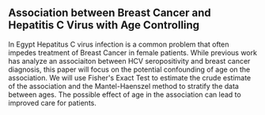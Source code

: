 ## Association between Breast Cancer and Hepatitis C Virus with Age Controlling

In Egypt Hepatitus C virus infection is a common problem that often impedes treatment
of Breast Cancer in female patients. While previous work has analyze an associaiton 
between HCV seropositivity and breast cancer diagnosis, this paper will focus on the 
potential confounding of age on the association. We will use Fisher's Exact Test to
estimate the crude estimate of the association and the Mantel-Haenszel method to 
stratify the data between ages. The possible effect of age in the association can
lead to improved care for patients. 